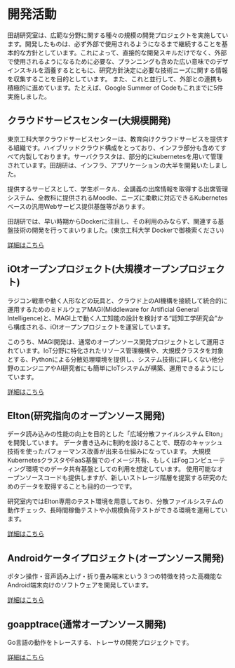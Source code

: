 # 開発活動

田胡研究室は、広範な分野に関する種々の規模の開発プロジェクトを実施しています。開発したものは、必ず外部で使用されるようになるまで継続することを基本的な方針としています。これによって、直接的な開発スキルだけでなく、外部で使用されるようになるために必要な、プランニングも含めた広い意味でのデザインスキルを涵養するとともに、研究方針決定に必要な技術ニーズに関する情報を収集することを目的としています。
また、これと並行して、外部との連携も積極的に進めています。たとえば、Google Summer of Codeもこれまでに5件実施しました。

## クラウドサービスセンター(大規模開発)  
東京工科大学クラウドサービスセンターは、教育向けクラウドサービスを提供する組織です。ハイブリッドクラウド構成をとっており、インフラ部分も含めてすべて内製しております。サーバクラスタは、部分的にkubernetesを用いて管理されています。田胡研は、インフラ、アプリケーションの大半を開発いたしました。

提供するサービスとして、学生ポータル、全講義の出席情報を取得する出席管理システム、全教科に提供されるMoodle、ニーズに柔軟に対応できるKubernetesベースの汎用Webサービス提供基盤等があります。

田胡研では、早い時期からDockerに注目し、その利用のみならず、関連する基盤技術の開発を行ってまいりました。(東京工科大学 Dockerで御検索ください)

[詳細はこちら](./cloud.html)

## iOtオープンプロジェクト(大規模オープンプロジェクト)   
ラジコン戦車や動く人形などの玩具と、クラウド上のAI機構を接続して統合的に運用するためのミドルウェアMAGI(Middleware for Artificial General Intelligence)と、MAGI上で動く人工知能の設計を検討する“認知工学研究会”から構成される、iOtオープンプロジェクトを運営しています。

このうち、MAGI開発は、通常のオープンソース開発プロジェクトとして運用されています。IoT分野に特化されたリソース管理機構や、大規模クラスタを対象とする、Pythonによる分散処理環境を提供し、システム技術に詳しくない他分野のエンジニアやAI研究者にも簡単にIoTシステムが構築、運用できるようにしています。

[詳細はこちら](./iot.html)

## Elton(研究指向のオープンソース開発)
データ読み込みの性能の向上を目的とした「広域分散ファイルシステム Elton」を開発しています。
データ書き込みに制約を設けることで、既存のキャッシュ技術を使ったパフォーマンス改善が出来る仕組みになっています。
大規模KubernetesクラスタやFaaS基盤でのイメージ共有、もしくはFogコンピューティング環境でのデータ共有基盤としての利用を想定しています。
使用可能なオープンソースコードも提供しますが、新しいストレージ階層を提案する研究のためのデータを取得することも目的の一つです。

研究室内ではElton専用のテスト環境を用意しており、分散ファイルシステムの動作チェック、長時間稼働テストや小規模負荷テストができる環境を運用しています。

[詳細はこちら](https://github.com/elton-project/elton)

## Androidケータイプロジェクト(オープンソース開発)
ボタン操作・音声読み上げ・折り畳み端末という３つの特徴を持った高機能なAndroid端末向けのソフトウェアを開発しています。

[詳細はこちら](./android.html)

## goapptrace(通常オープンソース開発)
Go言語の動作をトレースする、トレーサの開発プロジェクトです。

[詳細はこちら](https://github.com/yuuki0xff/goapptrace)

